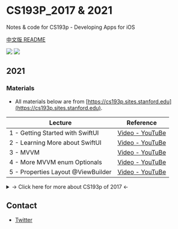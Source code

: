 # CS193P_2017 & 2021

Notes &amp; code for CS193p - Developing Apps for iOS

[中文版 README](README_CN.md)

![](https://img.shields.io/badge/language-swift-orange.svg) ![](https://img.shields.io/badge/license-MIT-000000.svg)

## 2021

### Materials

- All materials below are from [https://cs193p.sites.stanford.edu](https://cs193p.sites.stanford.edu).

| Lecture | Reference |
| - | - |
| 1 - Getting Started with SwiftUI | [Video - YouTuBe](https://youtu.be/bqu6BquVi2M)|
| 2 - Learning More about SwiftUI | [Video - YouTuBe](https://youtu.be/3lahkdHEhW8) |
| 3 - MVVM | [Video - YouTuBe](https://youtu.be/--qKOhdgJAs) |
| 4 - More MVVM enum Optionals | [Video - YouTuBe](https://youtu.be/oWZOFSYS5GE) |
| 5 - Properties Layout @ViewBuilder | [Video - YouTuBe](https://www.youtube.com/watch?v=ayQl_F_uMS4) |

<details>
<summary>-> Click here for more about CS193p of 2017 <-</summary>

## 2017

### Info

- Xcode 8.0+
- Swift 3.0+

### Preface

CS193P is an iOS lesson from Stanford University in Spring, 2017. You can learn it by using iTunes U.

I will share my own notes & code here. If you find some bugs, please issue me!

**Updated completely.**

### Content

#### Video

- Code
  - [Calculator](/Calculator/)
  - [CalculatorPlayground](/CalculatorPlayground.playground/)
  - [FaceIt](/FaceIt/)
  - [Cassini](/Cassini/)
  - [Smashtag](/Smashtag/)
  - [CoreDataExample](/CoreDataExample/)
  - [Asteroids](/Asteroids/)

#### Document

- Notes

  - [CS193p Lecture 03 Notes (zh-CN)](/Lecture03/)
  - [CS193p Lecture 04 Notes (zh-CN)](/Lecture04/)
  - [CS193p Lecture 05 Notes (zh-CN)](/Lecture05/)
  - [CS193p Lecture 06 Notes (zh-CN)](/Lecture06/)
  - [CS193p Lecture 07 Notes (zh-CN)](/Lecture07/)
  - [CS193p Lecture 08 Notes (zh-CN)](/Lecture08/)
  - [CS193p Lecture 10 Notes (zh-CN)](/Lecture10/)
  - [CS193p Lecture 13 Notes (zh-CN)](/Lecture13/)
  - [CS193p Lecture 16 Notes (zh-CN)](/Lecture16/)
  - [CS193p Lecture 17 Notes (zh-CN)](/Lecture17/)

- Code
  - [Lecture 03 Playground](/Lecture03/)
  - [Lecture 04 Demo](/Lecture04/)
  - [Lecture 05 Demo](/Lecture05/)
  - [Lecture 08 Demo](/Lecture08/)

</details>

## Contact

- [Twitter](https://twitter.com/kingcos_v)
